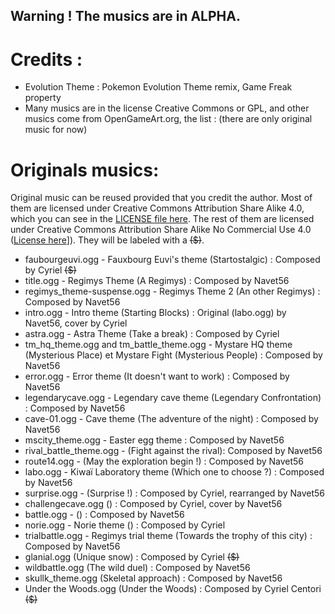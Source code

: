 ## Warning ! The musics are in ALPHA.

# Credits :

* Evolution Theme : Pokemon Evolution Theme remix, Game Freak property
* Many musics are in the license Creative Commons or GPL, and other musics come from  OpenGameArt.org, the list : 
(there are only original music for now)


# Originals musics:
Original music can be reused provided that you credit the author. Most of them are licensed under Creative Commons Attribution Share Alike 4.0, which you can see in the [LICENSE file here](https://github.com/OpMonTeam/OpMon/blob/master/Resources/LICENSE). The rest of them are licensed under Creative Commons Attribution Share Alike No Commercial Use 4.0 ([License here](https://creativecommons.org/licenses/by-nc-sa/4.0/legalcode)]). They will be labeled with a <s>($)</s>.
<!--Path : |filename|.extention - |Where the music is located| (|Music name|) : Composed by |creator|-->

* faubourgeuvi.ogg - Fauxbourg Euvi's theme (Startostalgic) : Composed by Cyriel <s>($)</s>
* title.ogg - Regimys Theme (A Regimys) : Composed by Navet56
* regimys_theme-suspense.ogg - Regimys Theme 2 (An other Regimys) : Composed by Navet56
* intro.ogg - Intro theme (Starting Blocks) : Original (labo.ogg) by Navet56, cover by Cyriel
* astra.ogg - Astra Theme (Take a break) : Composed by Cyriel
* tm_hq_theme.ogg and tm_battle_theme.ogg - Mystare HQ theme (Mysterious Place) et Mystare Fight (Mysterious People) : Composed by Navet56
* error.ogg - Error theme (It doesn't want to work) : Composed by Navet56
* legendarycave.ogg - Legendary cave theme (Legendary Confrontation) : Composed by Navet56
* cave-01.ogg - Cave theme (The adventure of the night) : Composed by Navet56
* mscity_theme.ogg - Easter egg theme : Composed by Navet56
* rival_battle_theme.ogg - (Fight against the rival): Composed by Navet56
* route14.ogg - (May the exploration begin !) : Composed by Navet56
* labo.ogg - Kiwaï Laboratory theme (Which one to choose ?) : Composed by Navet56
* surprise.ogg - (Surprise !) : Composed by Cyriel, rearranged by Navet56
* challengecave.ogg () : Composed by Cyriel, cover by Navet56
* battle.ogg - () : Composed by Navet56
* norie.ogg - Norie theme () : Composed by Cyriel 
* trialbattle.ogg - Regimys trial theme (Towards the trophy of this city) : Composed by Navet56
* glanial.ogg (Unique snow) : Composed by Cyriel <s>($)</s>
* wildbattle.ogg (The wild duel) : Composed by Navet56
* skullk_theme.ogg (Skeletal approach) : Composed by Navet56
* Under the Woods.ogg (Under the Woods) : Composed by Cyriel Centori <s>($)</s>
